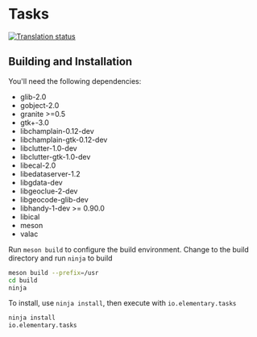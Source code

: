 # Tasks
[![Translation status](https://l10n.elementary.io/widgets/tasks/-/svg-badge.svg)](https://l10n.elementary.io/engage/tasks/?utm_source=widget)

## Building and Installation

You'll need the following dependencies:
* glib-2.0
* gobject-2.0
* granite >=0.5
* gtk+-3.0
* libchamplain-0.12-dev
* libchamplain-gtk-0.12-dev
* libclutter-1.0-dev
* libclutter-gtk-1.0-dev
* libecal-2.0
* libedataserver-1.2
* libgdata-dev
* libgeoclue-2-dev
* libgeocode-glib-dev
* libhandy-1-dev >= 0.90.0
* libical
* meson
* valac

Run `meson build` to configure the build environment. Change to the build directory and run `ninja` to build

```bash
meson build --prefix=/usr
cd build
ninja
```

To install, use `ninja install`, then execute with `io.elementary.tasks`

```bash
ninja install
io.elementary.tasks
```
